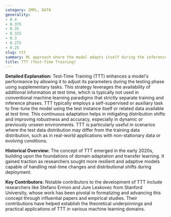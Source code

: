 ```yaml
---
category: IMPL, DATA
generality:
- 0.4
- 0.375
- 0.35
- 0.325
- 0.3
- 0.275
- 0.25
slug: ttt
summary: ML approach where the model adapts itself during the inference phase using auxiliary tasks and additional training data available at test time to improve performance.
title: TTT (Test-Time Training)
---
```


**Detailed Explanation:** Test-Time Training (TTT) enhances a model's performance by allowing it to adjust its parameters during the testing phase using supplementary tasks. This strategy leverages the availability of additional information at test time, which is typically not used in conventional machine learning paradigms that strictly separate training and inference phases. TTT typically employs a self-supervised or auxiliary task to fine-tune the model using the test instance itself or related data available at test time. This continuous adaptation helps in mitigating distribution shifts and improving robustness and accuracy, especially in dynamic or previously unseen environments. TTT is particularly useful in scenarios where the test data distribution may differ from the training data distribution, such as in real-world applications with non-stationary data or evolving conditions.

**Historical Overview:** The concept of TTT emerged in the early 2020s, building upon the foundations of domain adaptation and transfer learning. It gained traction as researchers sought more resilient and adaptive models capable of handling real-time changes and distributional shifts during deployment.

**Key Contributors:** Notable contributors to the development of TTT include researchers like Stefano Ermon and Jure Leskovec from Stanford University, whose work has been pivotal in formalizing and advancing this concept through influential papers and empirical studies. Their contributions have helped establish the theoretical underpinnings and practical applications of TTT in various machine learning domains.